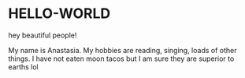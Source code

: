 # HELLO-WORLD

hey beautiful people!

My name is Anastasia.  My hobbies are reading, singing, loads of other things.
I have not eaten moon tacos but I am sure they are superior to earths lol
